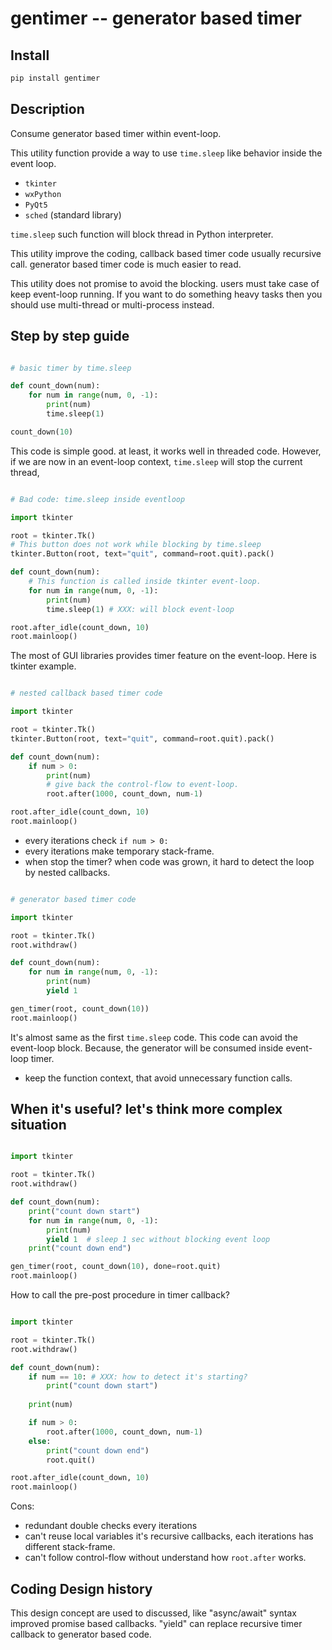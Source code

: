 # gentimer -- generator based timer


## Install

```sh
pip install gentimer
```

## Description

Consume generator based timer within event-loop.

This utility function provide a way to use `time.sleep` like behavior
inside the event loop.

- `tkinter`
- `wxPython`
- `PyQt5`
- `sched` (standard library)


`time.sleep` such function will block thread in Python interpreter.

This utility improve the coding,
callback based timer code usually recursive call.
generator based timer code is much easier to read.

This utility does not promise to avoid the blocking.
users must take case of keep event-loop running.
If you want to do something heavy tasks then
you should use multi-thread or multi-process instead.



## Step by step guide


``` python

# basic timer by time.sleep

def count_down(num):
    for num in range(num, 0, -1):
        print(num)
        time.sleep(1)

count_down(10)

```

This code is simple good. at least, it works well in threaded code.
However, if we are now in an event-loop context,
`time.sleep` will stop the current thread, 

``` python

# Bad code: time.sleep inside eventloop

import tkinter

root = tkinter.Tk()
# This button does not work while blocking by time.sleep
tkinter.Button(root, text="quit", command=root.quit).pack()

def count_down(num):
    # This function is called inside tkinter event-loop.
    for num in range(num, 0, -1):
        print(num)
        time.sleep(1) # XXX: will block event-loop

root.after_idle(count_down, 10)
root.mainloop()
```

The most of GUI libraries provides timer feature on the event-loop.
Here is tkinter example.

``` python

# nested callback based timer code

import tkinter

root = tkinter.Tk()
tkinter.Button(root, text="quit", command=root.quit).pack()

def count_down(num):
    if num > 0:
        print(num)
        # give back the control-flow to event-loop.
        root.after(1000, count_down, num-1)

root.after_idle(count_down, 10)
root.mainloop()
```

- every iterations check `if num > 0:`
- every iterations make temporary stack-frame.
- when stop the timer? when code was grown,
  it hard to detect the loop by nested callbacks.


``` python

# generator based timer code

import tkinter

root = tkinter.Tk()
root.withdraw()

def count_down(num):
    for num in range(num, 0, -1):
        print(num)
        yield 1

gen_timer(root, count_down(10))
root.mainloop()
```

It's almost same as the first `time.sleep` code.
This code can avoid the event-loop block.
Because, the generator will be consumed inside event-loop timer.

- keep the function context,
  that avoid unnecessary function calls.

## When it's useful? let's think more complex situation


``` python

import tkinter

root = tkinter.Tk()
root.withdraw()

def count_down(num):
    print("count down start")
    for num in range(num, 0, -1):
        print(num)
        yield 1  # sleep 1 sec without blocking event loop
    print("count down end")

gen_timer(root, count_down(10), done=root.quit)
root.mainloop()
```

How to call the pre-post procedure in timer callback?

``` python

import tkinter

root = tkinter.Tk()
root.withdraw()

def count_down(num):
    if num == 10: # XXX: how to detect it's starting?
        print("count down start")
    
    print(num)

    if num > 0:
        root.after(1000, count_down, num-1)
    else:
        print("count down end")
        root.quit()

root.after_idle(count_down, 10)
root.mainloop()
```

Cons:
- redundant double checks every iterations
- can't reuse local variables
  it's recursive callbacks, each iterations has different stack-frame.
- can't follow control-flow without understand how `root.after` works.

## Coding Design history

This design concept are used to discussed,
like "async/await" syntax improved promise based callbacks.
"yield" can replace recursive timer callback to generator based code.
